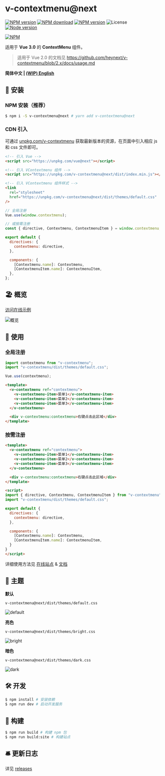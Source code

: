 # v-contextmenu@next

[![NPM version][badge-npm-version]][url-npm]
[![NPM download][badge-npm-download]][url-npm]
[![NPM version][badge-language]][url-github]
![License][badge-license]
[![Node version][badge-node-version]][url-npm]

[![NPM][image-npm]][url-npm]

适用于 **Vue 3.0** 的 **ContextMenu** 组件。

> 适用于 Vue 2.0 的文档见 https://github.com/heynext/v-contextmenu/blob/2.x/docs/usage.md

**简体中文 | [(WIP) English](./README_EN.md)**

## 🚀 安装

### NPM 安装（推荐）

```bash
$ npm i -S v-contextmenu@next # yarn add v-contextmenu@next
```

### CDN 引入

可通过 [unpkg.com/v-contextmenu](https://unpkg.com/v-contextmenu@next/) 获取最新版本的资源，在页面中引入相应 js 和 css 文件即可。

```html
<!-- 引入 Vue -->
<script src="https://unpkg.com/vue@next"></script>

<!-- 引入 VContextmenu 组件 -->
<script src="https://unpkg.com/v-contextmenu@next/dist/index.min.js"></script>

<!-- 引入 VContextmenu 组件样式 -->
<link
  rel="stylesheet"
  href="https://unpkg.com/v-contextmenu@next/dist/themes/default.css"
/>
```

```javascript
// 全局注册
Vue.use(window.contextmenu);

// 或按需注册
const { directive, Contextmenu, ContextmenuItem } = window.contextmenu;

export default {
  directives: {
    contextmenu: directive,
  },

  components: {
    [Contextmenu.name]: Contextmenu,
    [ContextmenuItem.name]: ContextmenuItem,
  },
};
```

## 🏖 概览

[访问在线示例](https://heynext.github.io/v-contextmenu)

![概览](./docs/images/gallery.jpg)

## 🎏 使用

### 全局注册

```javascript
import contextmenu from "v-contextmenu";
import "v-contextmenu/dist/themes/default.css";

Vue.use(contextmenu);
```

```html
<template>
  <v-contextmenu ref="contextmenu">
    <v-contextmenu-item>菜单1</v-contextmenu-item>
    <v-contextmenu-item>菜单2</v-contextmenu-item>
    <v-contextmenu-item>菜单3</v-contextmenu-item>
  </v-contextmenu>

  <div v-contextmenu:contextmenu>右键点击此区域</div>
</template>
```

### 按需注册

```HTML
<template>
  <v-contextmenu ref="contextmenu">
    <v-contextmenu-item>菜单1</v-contextmenu-item>
    <v-contextmenu-item>菜单2</v-contextmenu-item>
    <v-contextmenu-item>菜单3</v-contextmenu-item>
  </v-contextmenu>

  <div v-contextmenu:contextmenu>右键点击此区域</div>
</template>

<script>
import { directive, Contextmenu, ContextmenuItem } from "v-contextmenu";
import "v-contextmenu/dist/themes/default.css";

export default {
  directives: {
    contextmenu: directive,
  },

  components: {
    [Contextmenu.name]: Contextmenu,
    [ContextmenuItem.name]: ContextmenuItem,
  }
}
</script>
```

详细使用方法见 [在线站点][url-homepage] & [文档](./docs/usage.md)

## 🎨 主题

**默认**

`v-contextmenu@next/dist/themes/default.css`

![default](./docs/images/default.jpg)

**亮色**

`v-contextmenu@next/dist/themes/bright.css`

![bright](./docs/images/bright.jpg)

**暗色**

`v-contextmenu@next/dist/themes/dark.css`

![dark](./docs/images/dark.jpg)

## 🛠 开发

```bash
$ npm install # 安装依赖
$ npm run dev # 启动开发服务
```

## 🤖 构建

```bash
$ npm run build # 构建 npm 包
$ npm run build:site # 构建站点
```

## 🛎 更新日志

详见 [releases][url-releases]

[badge-npm-version]: https://img.shields.io/npm/v/v-contextmenu/next
[badge-language]: https://img.shields.io/github/languages/top/heynext/v-contextmenu
[badge-node-version]: https://img.shields.io/node/v/v-contextmenu/next
[badge-npm-download]: https://img.shields.io/npm/dt/v-contextmenu
[badge-license]: https://img.shields.io/github/license/heynext/v-contextmenu.svg
[url-npm]: https://npmjs.org/package/v-contextmenu
[url-dependencies]: https://david-dm.org/vkbansal/v-contextmenu
[url-releases]: https://github.com/heynext/v-contextmenu/releases
[url-github]: https://github.com/heynext/v-contextmenu
[url-homepage]: https://heynext.github.io/v-contextmenu
[image-npm]: https://nodei.co/npm/v-contextmenu.png
